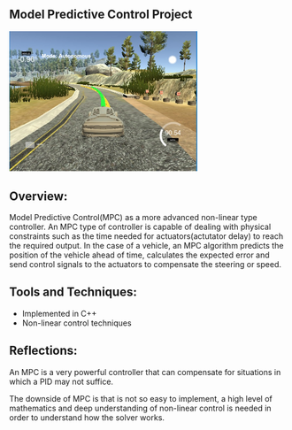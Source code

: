 ## Model Predictive Control Project

<img src="MPC_Sim.jpg" width="340" alt="Combined Image" />

Overview:
---

Model Predictive Control(MPC) as a more advanced non-linear type controller. An MPC type of controller is capable of dealing with physical constraints such as the time needed for actuators(actutator delay) to reach the required output. In the case of a vehicle, an MPC algorithm predicts the position of the vehicle ahead of time, calculates the expected error and send control signals to the actuators to compensate the steering or speed.

Tools and Techniques:
---

* Implemented in C++
* Non-linear control techniques

Reflections:
---

An MPC is a very powerful controller that can compensate for situations in which a PID may not suffice.

The downside of MPC is that is not so easy to implement, a high level of mathematics and deep understanding of non-linear control is needed in order to understand how the solver works.


